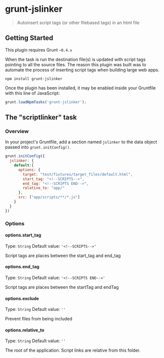 # grunt-jslinker

> Autoinsert script tags (or other filebased tags) in an html file

## Getting Started
This plugin requires Grunt `~0.4.x`

When the task is run the destination file(s) is updated with script tags pointing to all the source files. The reason this plugin was built was to automate the process of inserting script tags when building large web apps.

```shell
npm install grunt-jslinker 
```

Once the plugin has been installed, it may be enabled inside your Gruntfile with this line of JavaScript:

```js
grunt.loadNpmTasks('grunt-jslinker');
```

## The "scriptlinker" task

### Overview
In your project's Gruntfile, add a section named `jslinker` to the data object passed into `grunt.initConfig()`.

```js
grunt.initConfig({
  jslinker: {
    default:{
      options: {
        target: "test/fixtures/target_files/default.html",
        start_tag: "<!--SCRIPTS-->",
        end_tag: "<!--SCRIPTS END-->",
        relative_to: "app/"
      },
      src: ["app/scripts/**/*.js"]
    }
  }
})
```

### Options

#### options.start_tag
Type: `String`
Default value: `'<!--SCRIPTS-->'`

Script tags are places between the start_tag and end_tag

#### options.end_tag
Type: `String`
Default value: `'<!--SCRIPTS END-->'`

Script tags are places between the startTag and endTag

#### options.exclude
Type: `String`
Default value: `''`

Prevent files from being included

#### options.relative_to
Type: `String`
Default value: `''`

The root of the application. Script links are relative from this folder.


